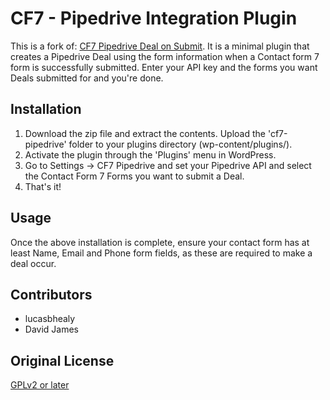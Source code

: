 # CF7 - Pipedrive Integration Plugin

This is a fork of: [CF7 Pipedrive Deal on Submit](). It is a minimal plugin that creates a Pipedrive Deal using the form information when a Contact form 7 form is successfully submitted. Enter your API key and the forms you want Deals submitted for and you're done.

## Installation

1. Download the zip file and extract the contents. Upload the 'cf7-pipedrive' folder to your plugins directory (wp-content/plugins/).
2. Activate the plugin through the 'Plugins' menu in WordPress.  
3. Go to Settings -> CF7 Pipedrive and set your Pipedrive API and select the Contact Form 7 Forms you want to submit a Deal.
4. That's it!

## Usage

Once the above installation is complete, ensure your contact form has at least Name, Email and Phone form fields, as these are required to make a deal occur.

## Contributors

- lucasbhealy
- David James

## Original License

[GPLv2 or later](http://www.gnu.org/licenses/gpl-2.0.html)
